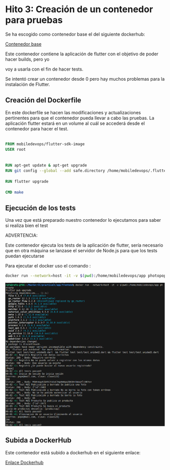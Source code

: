 # Hito 3: Creación de un contenedor para pruebas

Se ha escogido como contenedor base el del siguiente dockerhub:

[Contenedor base](https://hub.docker.com/r/mobiledevops/flutter-sdk-image)


Este contenedor contiene la aplicación de flutter con el objetivo de poder hacer builds, pero yo 

voy a usarla con el fin de hacer tests.


Se intentó crear un contenedor desde 0 pero hay muchos problemas para la instalación de Flutter.


## Creación del Dockerfile

En este dockerfile se hacen las modificaciones y actualizaciones pertinentes para que el contenedor pueda
llevar a cabo las pruebas. La aplicación flutter estará en un volume al cuál se accederá desde el contenedor para hacer el test.

```Dockerfile

FROM mobiledevops/flutter-sdk-image
USER root


RUN apt-get update & apt-get upgrade
RUN git config --global --add safe.directory /home/mobiledevops/.flutter-sdk

RUN flutter upgrade

CMD make


```

## Ejecución de los tests
Una vez que está preparado nuestro contenedor lo ejecutamos para saber si realiza bien el test

ADVERTENCIA:

Este contenedor ejecuta los tests de la aplicación de flutter, sería necesario que en otra máquina se lanzase el servidor de Node.js para que los tests puedan ejecutarse

Para ejecutar el docker uso el comando :

```bash
docker run --network=host -it -v $(pwd):/home/mobiledevops/app photopop

```

![Resultados test](../imgs/dockerTest.png)



## Subida a DockerHub

Este contenedor está subido a dockerhub en el siguiente enlace:

[Enlace Dockerhub](https://hub.docker.com/r/rafaguzmanval/photopop)


